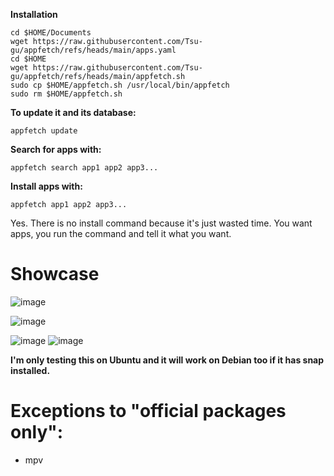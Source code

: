 **Installation**
```
cd $HOME/Documents
wget https://raw.githubusercontent.com/Tsu-gu/appfetch/refs/heads/main/apps.yaml 
cd $HOME
wget https://raw.githubusercontent.com/Tsu-gu/appfetch/refs/heads/main/appfetch.sh
sudo cp $HOME/appfetch.sh /usr/local/bin/appfetch
sudo rm $HOME/appfetch.sh 
```

**To update it and its database:**

```
appfetch update
```
**Search for apps with:**

```
appfetch search app1 app2 app3...
```

**Install apps with:**

```
appfetch app1 app2 app3...
```
Yes. There is no install command because it's just wasted time. You want apps, you run the command and tell it what you want.


# Showcase
![image](https://github.com/user-attachments/assets/8f275fb6-591e-4f5b-abd7-241bbcb3f726)

![image](https://github.com/user-attachments/assets/96df4dbe-ecb5-4e55-b54d-ffb96782e8bf)

![image](https://github.com/user-attachments/assets/0a6da772-de30-46fa-b6a8-0ae3a446fe8a)
![image](https://github.com/user-attachments/assets/117bd294-2f96-4808-9826-e9a3293d8ef8)


**I'm only testing this on Ubuntu and it will work on Debian too if it has snap installed.**

# Exceptions to "official packages only": 
- mpv
